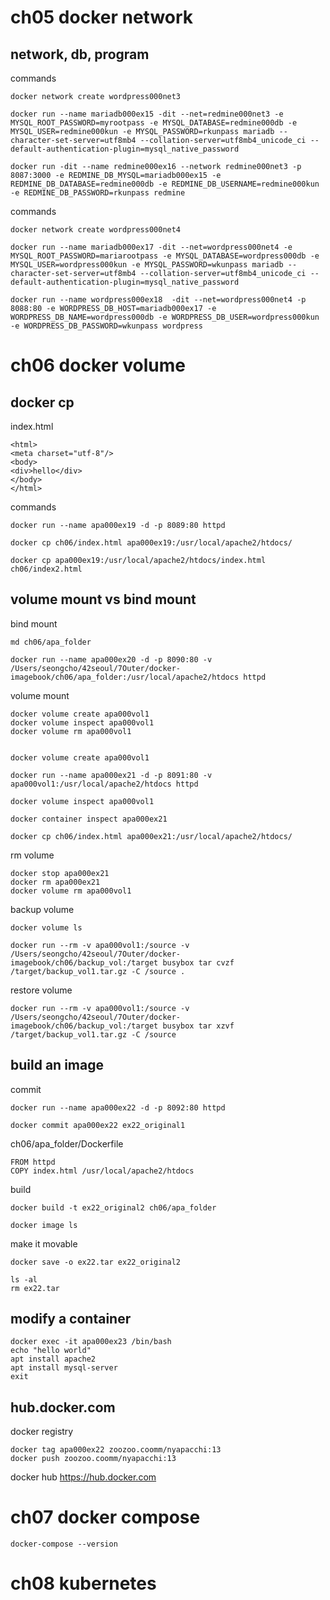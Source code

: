# ch05 docker network

## network, db, program

commands 
```
docker network create wordpress000net3

docker run --name mariadb000ex15 -dit --net=redmine000net3 -e MYSQL_ROOT_PASSWORD=myrootpass -e MYSQL_DATABASE=redmine000db -e MYSQL_USER=redmine000kun -e MYSQL_PASSWORD=rkunpass mariadb --character-set-server=utf8mb4 --collation-server=utf8mb4_unicode_ci --default-authentication-plugin=mysql_native_password

docker run -dit --name redmine000ex16 --network redmine000net3 -p 8087:3000 -e REDMINE_DB_MYSQL=mariadb000ex15 -e REDMINE_DB_DATABASE=redmine000db -e REDMINE_DB_USERNAME=redmine000kun -e REDMINE_DB_PASSWORD=rkunpass redmine
```

commands
```
docker network create wordpress000net4

docker run --name mariadb000ex17 -dit --net=wordpress000net4 -e MYSQL_ROOT_PASSWORD=mariarootpass -e MYSQL_DATABASE=wordpress000db -e MYSQL_USER=wordpress000kun -e MYSQL_PASSWORD=wkunpass mariadb --character-set-server=utf8mb4 --collation-server=utf8mb4_unicode_ci --default-authentication-plugin=mysql_native_password

docker run --name wordpress000ex18  -dit --net=wordpress000net4 -p 8088:80 -e WORDPRESS_DB_HOST=mariadb000ex17 -e WORDPRESS_DB_NAME=wordpress000db -e WORDPRESS_DB_USER=wordpress000kun -e WORDPRESS_DB_PASSWORD=wkunpass wordpress
```

# ch06 docker volume

## docker cp

index.html
```
<html>
<meta charset="utf-8"/>
<body>
<div>hello</div>
</body>
</html>
```

commands
```
docker run --name apa000ex19 -d -p 8089:80 httpd

docker cp ch06/index.html apa000ex19:/usr/local/apache2/htdocs/

docker cp apa000ex19:/usr/local/apache2/htdocs/index.html ch06/index2.html
```

## volume mount vs bind mount

bind mount
```
md ch06/apa_folder

docker run --name apa000ex20 -d -p 8090:80 -v /Users/seongcho/42seoul/7Outer/docker-imagebook/ch06/apa_folder:/usr/local/apache2/htdocs httpd
```

volume mount
```
docker volume create apa000vol1
docker volume inspect apa000vol1
docker volume rm apa000vol1


docker volume create apa000vol1

docker run --name apa000ex21 -d -p 8091:80 -v apa000vol1:/usr/local/apache2/htdocs httpd

docker volume inspect apa000vol1

docker container inspect apa000ex21

docker cp ch06/index.html apa000ex21:/usr/local/apache2/htdocs/
```

rm volume
```
docker stop apa000ex21
docker rm apa000ex21
docker volume rm apa000vol1
```

backup volume
```
docker volume ls

docker run --rm -v apa000vol1:/source -v /Users/seongcho/42seoul/7Outer/docker-imagebook/ch06/backup_vol:/target busybox tar cvzf /target/backup_vol1.tar.gz -C /source .
```

restore volume
```
docker run --rm -v apa000vol1:/source -v /Users/seongcho/42seoul/7Outer/docker-imagebook/ch06/backup_vol:/target busybox tar xzvf /target/backup_vol1.tar.gz -C /source
```

## build an image

commit
```
docker run --name apa000ex22 -d -p 8092:80 httpd

docker commit apa000ex22 ex22_original1
```

ch06/apa_folder/Dockerfile
```
FROM httpd
COPY index.html /usr/local/apache2/htdocs

```

build
```
docker build -t ex22_original2 ch06/apa_folder

docker image ls
```

make it movable
```
docker save -o ex22.tar ex22_original2

ls -al
rm ex22.tar
```

## modify a container

```
docker exec -it apa000ex23 /bin/bash
echo "hello world"
apt install apache2
apt install mysql-server
exit
```

## hub.docker.com

docker registry
```
docker tag apa000ex22 zoozoo.coomm/nyapacchi:13
docker push zoozoo.coomm/nyapacchi:13
```

docker hub https://hub.docker.com



# ch07 docker compose

```
docker-compose --version
```

## 






# ch08 kubernetes



